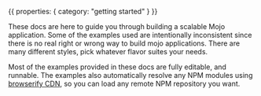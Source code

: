 {{
  properties: {
    category: "getting started"
  }
}}

These docs are here to guide you through building a scalable Mojo application. Some of the examples used
are intentionally inconsistent since there is no real right or wrong way to build mojo applications. There
are many different styles, pick whatever flavor suites your needs.

Most of the examples provided in these docs are fully editable, and runnable. The examples also automatically resolve any NPM modules using [browserify CDN](http://wzrd.in/), so you can load any remote NPM repository you want. 

<!--
### Using the editor
-->
